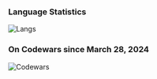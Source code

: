 ### Language Statistics

![Langs](https://github-readme-stats.vercel.app/api/top-langs/?username=Yuskus&layout=compact)


### On Codewars since March 28, 2024  

![Codewars](https://www.codewars.com/users/Yuskus/badges/large?theme=light)  
